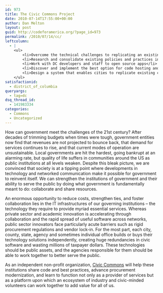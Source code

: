 ```yaml
---
id: 973
title: The Civic Commons Project
date: 2010-07-14T17:55:00+00:00
author: Dan Melton
layout: post
guid: http://codeforamerica.org/?page_id=973
permalink: /2010/07/14/cc/
leftcolumn:
  - |
    <ul>
    	<li>Overcome the technical challenges to replicating an existing city infrastructure</li>
    	<li>Research and consolidate existing policies and practices into a 'how-to' manual for other municipalities</li>
    	<li>Work with DC developers and staff to open source apps</li>
    	<li>Discover and implement the best option for code hosting and sharing</li>
    	<li>Design a system that enables cities to replicate existing code projects in a sustainable and cost-effective manner</li>
    </ul>
satisfactionid:
  - district_of_columbia
queryargs:
  - tag=dc
dsq_thread_id:
  - 141983334
categories:
  - Commons
  - Uncategorized
---
```

How can government meet the challenges of the 21st century? After decades of trimming budgets when times were tough, government entities now find that revenues are not projected to bounce back, that demand for services continues to rise, and that current modes of operation are unsustainable. Local governments are hit the hardest, going bankrupt at an alarming rate, but quality of life suffers in communities around the US as public institutions at all levels weaken. Despite this bleak picture, we are convinced that society is at a tipping point where developments in technology and networked communication make it possible for government to reinvent itself. We can strengthen the institutions of government and their ability to serve the public by doing what government is fundamentally meant to do: collaborate and share resources.

An enormous opportunity to reduce costs, strengthen ties, and foster collaboration lies in the IT infrastructures of our governing institutions – the technology they require to provide myriad essential services. Whereas private sector and academic innovation is accelerating through collaboration and the rapid spread of useful software across networks, public sector innovators face particularly acute barriers such as rigid procurement regulations and vendor lock-in. For the most part, each city, county, state, agency and sometimes individual office builds or buys their technology solutions independently, creating huge redundancies in civic software and wasting millions of taxpayer dollars. These technologies should be public assets, and the agencies responsible for them should be able to work together to better serve the public.

As an independent non-profit organization, [Civic Commons](http://www.civiccommons.org) will help these institutions share code and best practices, advance procurement modernization, and learn to function not only as a provider of services but as a platform upon which an ecosystem of industry and civic-minded volunteers can work together to add value for all of us.